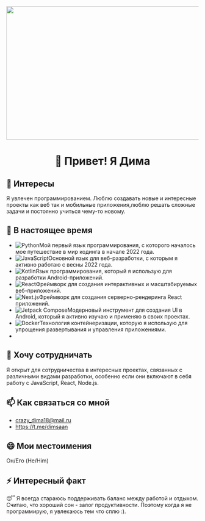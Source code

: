 <div align="center">
  <img height="350" width="700" src="https://user-images.githubusercontent.com/74038190/225813708-98b745f2-7d22-48cf-9150-083f1b00d6c9.gif"  />
</div>

<div align="center">
  <h1>👋 Привет! Я Дима</h1>
</div>

## 👀 Интересы
Я увлечен программированием. Люблю создавать новые и интересные проекты как веб так и мобильные приложения,люблю решать сложные задачи и постоянно учиться чему-то новому.

## 🌱 В настоящее время
- ![Python](https://img.shields.io/badge/-Python-3776AB?logo=python&logoColor=white)Мой первый язык программирования, с которого началось мое путешествие в мир кодинга в начале 2022 года.
- ![JavaScript](https://img.shields.io/badge/-JavaScript-F7DF1E?logo=javascript&logoColor=white)Основной язык для веб-разработки, с которым я активно работаю с весны 2022 года.
- ![Kotlin](https://img.shields.io/badge/-Kotlin-0095D5?logo=kotlin&logoColor=white)Язык программирования, который я использую для разработки Android-приложений.
- ![React](https://img.shields.io/badge/-React-61DAFB?logo=react&logoColor=white)Фреймворк для создания интерактивных и масштабируемых веб-приложений.
- ![Next.js](https://img.shields.io/badge/-Next.js-000000?logo=next.js&logoColor=white)Фреймворк для создания серверно-рендеринга React приложений.
- ![Jetpack Compose](https://img.shields.io/badge/-Jetpack%20Compose-4285F4?logo=android&logoColor=white)Модерновый инструмент для создания UI в Android, который я активно изучаю и применяю в своих проектах.
- ![Docker](https://img.shields.io/badge/-Docker-2496ED?logo=docker&logoColor=white)Технология контейнеризации, которую я использую для упрощения развертывания и управления приложениями.
- 
## 💞️ Хочу сотрудничать
Я открыт для сотрудничества в интересных проектах, связанных с различными видами разработки, особенно если они включают в себя работу с JavaScript, React, Node.js.

## 📫 Как связаться со мной
- crazy_dima18@mail.ru
- https://t.me/dimsaan

## 😄 Мои местоимения
Он/Его (He/Him)

## ⚡ Интересный факт
😴 Я всегда стараюсь поддерживать баланс между работой и отдыхом. Считаю, что хороший сон - залог продуктивности.
Поэтому когда я не программирую, я увлекаюсь тем что сплю :).
